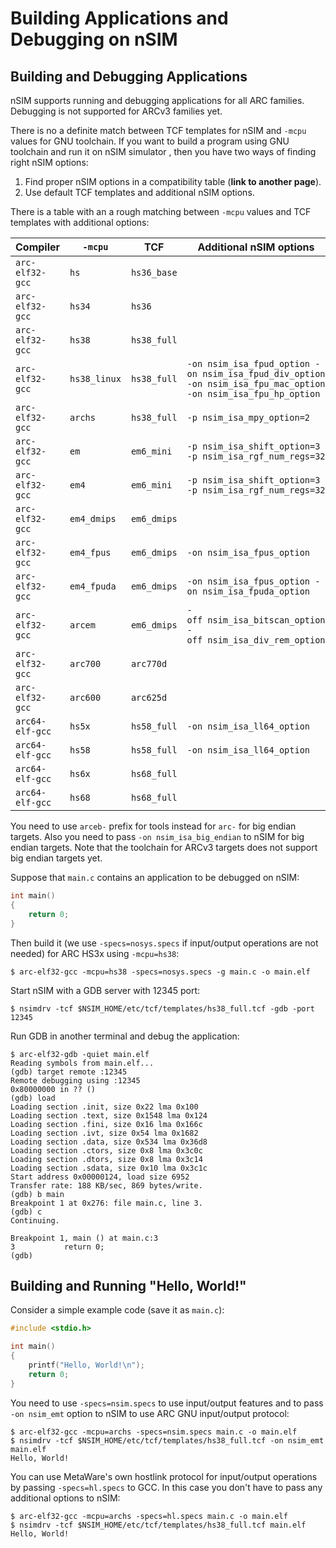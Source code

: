 # Building Applications and Debugging on nSIM

## Building and Debugging Applications

nSIM supports running and debugging applications for all ARC families. Debugging is not supported for ARCv3 families yet.

There is no a definite match between TCF templates for nSIM and `-mcpu` values for GNU toolchain.
If you want to build a program using GNU toolchain and run it on nSIM simulator , then you have two
ways of finding right nSIM options:

1. Find proper nSIM options in a compatibility table (**link to another page**).
2. Use default TCF templates and additional nSIM options.

There is a table with an a rough matching between `-mcpu` values and TCF templates with additional options:

| Compiler | `-mcpu` | TCF | Additional nSIM options |
| --- | --- | --- | --- |
| `arc-elf32-gcc` | `hs` | `hs36_base` |  |
| `arc-elf32-gcc` | `hs34` | `hs36` | |
| `arc-elf32-gcc` | `hs38` | `hs38_full` | |
| `arc-elf32-gcc` | `hs38_linux` | `hs38_full` | `-on nsim_isa_fpud_option -on nsim_isa_fpud_div_option -on nsim_isa_fpu_mac_option -on nsim_isa_fpu_hp_option` |
| `arc-elf32-gcc` | `archs` | `hs38_full` | `-p nsim_isa_mpy_option=2` |
| `arc-elf32-gcc` | `em` | `em6_mini` | `-p nsim_isa_shift_option=3 -p nsim_isa_rgf_num_regs=32` |
| `arc-elf32-gcc` | `em4` | `em6_mini` | `-p nsim_isa_shift_option=3 -p nsim_isa_rgf_num_regs=32` |
| `arc-elf32-gcc` | `em4_dmips` | `em6_dmips` | |
| `arc-elf32-gcc` | `em4_fpus` | `em6_dmips` | `-on nsim_isa_fpus_option` |
| `arc-elf32-gcc` | `em4_fpuda` | `em6_dmips` | `-on nsim_isa_fpus_option -on nsim_isa_fpuda_option` |
| `arc-elf32-gcc` | `arcem` | `em6_dmips` | `-off nsim_isa_bitscan_option -off nsim_isa_div_rem_option` |
| `arc-elf32-gcc` | `arc700` | `arc770d` | |
| `arc-elf32-gcc` | `arc600` | `arc625d` | |
| `arc64-elf-gcc` | `hs5x` | `hs58_full` | `-on nsim_isa_ll64_option` |
| `arc64-elf-gcc` | `hs58` | `hs58_full` | `-on nsim_isa_ll64_option` |
| `arc64-elf-gcc` | `hs6x` | `hs68_full` | |
| `arc64-elf-gcc` | `hs68` | `hs68_full` | |

You need to use `arceb-` prefix for tools instead for `arc-` for big endian targets. Also you need to pass
`-on nsim_isa_big_endian` to nSIM for big endian targets. Note that the toolchain for ARCv3 targets does
not support big endian targets yet.

Suppose that `main.c` contains an application to be debugged on nSIM:

```c
int main()
{
    return 0;
}
```

Then build it (we use `-specs=nosys.specs` if input/output operations are not needed) for ARC HS3x using `-mcpu=hs38`:

```
$ arc-elf32-gcc -mcpu=hs38 -specs=nosys.specs -g main.c -o main.elf
```

Start nSIM with a GDB server with 12345 port:

```
$ nsimdrv -tcf $NSIM_HOME/etc/tcf/templates/hs38_full.tcf -gdb -port 12345
```

Run GDB in another terminal and debug the application:

```
$ arc-elf32-gdb -quiet main.elf
Reading symbols from main.elf...
(gdb) target remote :12345
Remote debugging using :12345
0x80000000 in ?? ()
(gdb) load
Loading section .init, size 0x22 lma 0x100
Loading section .text, size 0x1548 lma 0x124
Loading section .fini, size 0x16 lma 0x166c
Loading section .ivt, size 0x54 lma 0x1682
Loading section .data, size 0x534 lma 0x36d8
Loading section .ctors, size 0x8 lma 0x3c0c
Loading section .dtors, size 0x8 lma 0x3c14
Loading section .sdata, size 0x10 lma 0x3c1c
Start address 0x00000124, load size 6952
Transfer rate: 188 KB/sec, 869 bytes/write.
(gdb) b main
Breakpoint 1 at 0x276: file main.c, line 3.
(gdb) c
Continuing.

Breakpoint 1, main () at main.c:3
3           return 0;
(gdb)
```

## Building and Running "Hello, World!"

Consider a simple example code (save it as `main.c`):

```c
#include <stdio.h>

int main()
{
    printf("Hello, World!\n");
    return 0;
}
```

You need to use `-specs=nsim.specs` to use input/output features and to pass `-on nsim_emt` option to nSIM to use ARC GNU input/output protocol:

```
$ arc-elf32-gcc -mcpu=archs -specs=nsim.specs main.c -o main.elf
$ nsimdrv -tcf $NSIM_HOME/etc/tcf/templates/hs38_full.tcf -on nsim_emt main.elf
Hello, World!
```

You can use MetaWare's own hostlink protocol for input/output operations by passing `-specs=hl.specs` to GCC. In this case you don't have to pass any additional options to nSIM:

```
$ arc-elf32-gcc -mcpu=archs -specs=hl.specs main.c -o main.elf
$ nsimdrv -tcf $NSIM_HOME/etc/tcf/templates/hs38_full.tcf main.elf
Hello, World!
```
